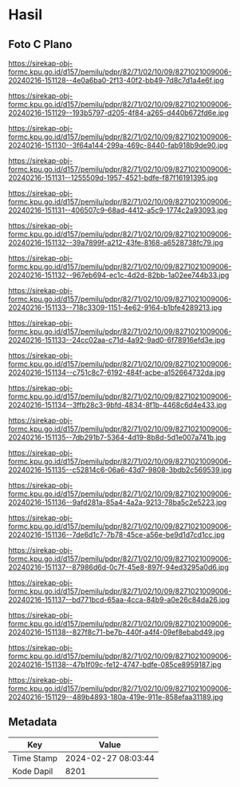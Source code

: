 # Hasil

## Foto C Plano

https://sirekap-obj-formc.kpu.go.id/d157/pemilu/pdpr/82/71/02/10/09/8271021009006-20240216-151128--4e0a6ba0-2f13-40f2-bb49-7d8c7d1a4e6f.jpg

https://sirekap-obj-formc.kpu.go.id/d157/pemilu/pdpr/82/71/02/10/09/8271021009006-20240216-151129--193b5797-d205-4f84-a265-d440b672fd6e.jpg

https://sirekap-obj-formc.kpu.go.id/d157/pemilu/pdpr/82/71/02/10/09/8271021009006-20240216-151130--3f64a144-299a-469c-8440-fab918b9de90.jpg

https://sirekap-obj-formc.kpu.go.id/d157/pemilu/pdpr/82/71/02/10/09/8271021009006-20240216-151131--1255509d-1957-4521-bdfe-f87f16191395.jpg

https://sirekap-obj-formc.kpu.go.id/d157/pemilu/pdpr/82/71/02/10/09/8271021009006-20240216-151131--406507c9-68ad-4412-a5c9-1774c2a93093.jpg

https://sirekap-obj-formc.kpu.go.id/d157/pemilu/pdpr/82/71/02/10/09/8271021009006-20240216-151132--39a7899f-a212-43fe-8168-a6528738fc79.jpg

https://sirekap-obj-formc.kpu.go.id/d157/pemilu/pdpr/82/71/02/10/09/8271021009006-20240216-151132--967eb694-ec1c-4d2d-82bb-1a02ee744b33.jpg

https://sirekap-obj-formc.kpu.go.id/d157/pemilu/pdpr/82/71/02/10/09/8271021009006-20240216-151133--718c3309-1151-4e62-9164-b1bfe4289213.jpg

https://sirekap-obj-formc.kpu.go.id/d157/pemilu/pdpr/82/71/02/10/09/8271021009006-20240216-151133--24cc02aa-c71d-4a92-9ad0-6f78916efd3e.jpg

https://sirekap-obj-formc.kpu.go.id/d157/pemilu/pdpr/82/71/02/10/09/8271021009006-20240216-151134--c751c8c7-6192-484f-acbe-a152664732da.jpg

https://sirekap-obj-formc.kpu.go.id/d157/pemilu/pdpr/82/71/02/10/09/8271021009006-20240216-151134--3ffb28c3-9bfd-4834-8f1b-4468c6d4e433.jpg

https://sirekap-obj-formc.kpu.go.id/d157/pemilu/pdpr/82/71/02/10/09/8271021009006-20240216-151135--7db291b7-5364-4d19-8b8d-5d1e007a741b.jpg

https://sirekap-obj-formc.kpu.go.id/d157/pemilu/pdpr/82/71/02/10/09/8271021009006-20240216-151135--c52814c6-06a6-43d7-9808-3bdb2c569539.jpg

https://sirekap-obj-formc.kpu.go.id/d157/pemilu/pdpr/82/71/02/10/09/8271021009006-20240216-151136--9afd281a-85a4-4a2a-9213-78ba5c2e5223.jpg

https://sirekap-obj-formc.kpu.go.id/d157/pemilu/pdpr/82/71/02/10/09/8271021009006-20240216-151136--7de6d1c7-7b78-45ce-a56e-be9d1d7cd1cc.jpg

https://sirekap-obj-formc.kpu.go.id/d157/pemilu/pdpr/82/71/02/10/09/8271021009006-20240216-151137--87986d6d-0c7f-45e8-897f-94ed3295a0d6.jpg

https://sirekap-obj-formc.kpu.go.id/d157/pemilu/pdpr/82/71/02/10/09/8271021009006-20240216-151137--bd771bcd-65aa-4cca-84b9-a0e26c84da26.jpg

https://sirekap-obj-formc.kpu.go.id/d157/pemilu/pdpr/82/71/02/10/09/8271021009006-20240216-151138--827f8c71-be7b-440f-a4f4-09ef8ebabd49.jpg

https://sirekap-obj-formc.kpu.go.id/d157/pemilu/pdpr/82/71/02/10/09/8271021009006-20240216-151138--47b1f09c-fe12-4747-bdfe-085ce8959187.jpg

https://sirekap-obj-formc.kpu.go.id/d157/pemilu/pdpr/82/71/02/10/09/8271021009006-20240216-151129--489b4893-180a-419e-911e-858efaa31189.jpg


## Metadata

| Key        | Value               |
| ---------- | ------------------- |
| Time Stamp | 2024-02-27 08:03:44 |
| Kode Dapil | 8201                |



